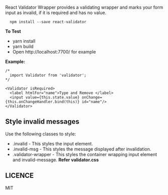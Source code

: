 React Validator Wrapper provides a validating wrapper and marks your form input as invalid, if it is required and has no value.

```
  npm install --save react-validator
```
**To Test**
 - yarn install
 - yarn build
 - Open http://localhost:7700/ for example

**Example:**
```react
/*
  import Validator from 'validator';
*/

<Validator isRequired>
  <label htmlFor="name">Type and Remove </label>
  <input value={this.state.value} onChange={this.onChangeHandler.bind(this)} id="name"/>
</Validator>
```

## Style invalid messages

Use the following classes to style:
 - .invalid - This styles the input element.
 - .invalid-msg - This styles the message displayed after invalidation.
 - .validator-wrapper - This styles the container wrapping input element and invalid-message.
**Refer validator.css**

## LICENCE
MIT
